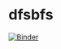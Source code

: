# dfsbfs
[![Binder](https://mybinder.org/badge_logo.svg)](https://mybinder.org/v2/gh/ranasalman3838/dfsbfs/main?labpath=qno1.py)
